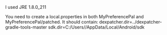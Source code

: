I used JRE 1.8.0_211

You need to create a local.properties in both MyPreferencePal and MyPreferencePal/patched. It should contain:
dexpatcher.dir=../dexpatcher-gradle-tools-master
sdk.dir=C\:/Users/<yourUserName>/AppData/Local/Android/sdk
